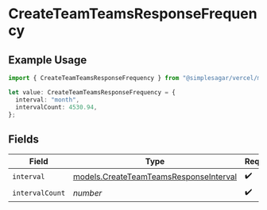 # CreateTeamTeamsResponseFrequency

## Example Usage

```typescript
import { CreateTeamTeamsResponseFrequency } from "@simplesagar/vercel/models/createteamop.js";

let value: CreateTeamTeamsResponseFrequency = {
  interval: "month",
  intervalCount: 4530.94,
};
```

## Fields

| Field                                                                                  | Type                                                                                   | Required                                                                               | Description                                                                            |
| -------------------------------------------------------------------------------------- | -------------------------------------------------------------------------------------- | -------------------------------------------------------------------------------------- | -------------------------------------------------------------------------------------- |
| `interval`                                                                             | [models.CreateTeamTeamsResponseInterval](../models/createteamteamsresponseinterval.md) | :heavy_check_mark:                                                                     | N/A                                                                                    |
| `intervalCount`                                                                        | *number*                                                                               | :heavy_check_mark:                                                                     | N/A                                                                                    |